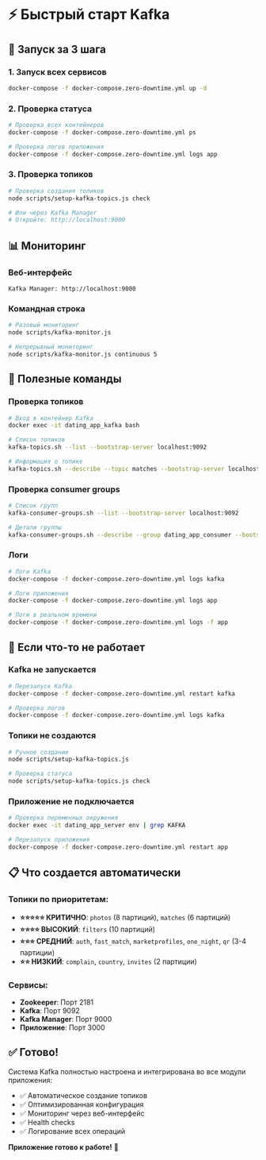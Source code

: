 # ⚡ Быстрый старт Kafka

## 🚀 **Запуск за 3 шага**

### **1. Запуск всех сервисов**
```bash
docker-compose -f docker-compose.zero-downtime.yml up -d
```

### **2. Проверка статуса**
```bash
# Проверка всех контейнеров
docker-compose -f docker-compose.zero-downtime.yml ps

# Проверка логов приложения
docker-compose -f docker-compose.zero-downtime.yml logs app
```

### **3. Проверка топиков**
```bash
# Проверка создания топиков
node scripts/setup-kafka-topics.js check

# Или через Kafka Manager
# Откройте: http://localhost:9000
```

## 📊 **Мониторинг**

### **Веб-интерфейс**
```
Kafka Manager: http://localhost:9000
```

### **Командная строка**
```bash
# Разовый мониторинг
node scripts/kafka-monitor.js

# Непрерывный мониторинг
node scripts/kafka-monitor.js continuous 5
```

## 🔧 **Полезные команды**

### **Проверка топиков**
```bash
# Вход в контейнер Kafka
docker exec -it dating_app_kafka bash

# Список топиков
kafka-topics.sh --list --bootstrap-server localhost:9092

# Информация о топике
kafka-topics.sh --describe --topic matches --bootstrap-server localhost:9092
```

### **Проверка consumer groups**
```bash
# Список групп
kafka-consumer-groups.sh --list --bootstrap-server localhost:9092

# Детали группы
kafka-consumer-groups.sh --describe --group dating_app_consumer --bootstrap-server localhost:9092
```

### **Логи**
```bash
# Логи Kafka
docker-compose -f docker-compose.zero-downtime.yml logs kafka

# Логи приложения
docker-compose -f docker-compose.zero-downtime.yml logs app

# Логи в реальном времени
docker-compose -f docker-compose.zero-downtime.yml logs -f app
```

## 🚨 **Если что-то не работает**

### **Kafka не запускается**
```bash
# Перезапуск Kafka
docker-compose -f docker-compose.zero-downtime.yml restart kafka

# Проверка логов
docker-compose -f docker-compose.zero-downtime.yml logs kafka
```

### **Топики не создаются**
```bash
# Ручное создание
node scripts/setup-kafka-topics.js

# Проверка статуса
node scripts/setup-kafka-topics.js check
```

### **Приложение не подключается**
```bash
# Проверка переменных окружения
docker exec -it dating_app_server env | grep KAFKA

# Перезапуск приложения
docker-compose -f docker-compose.zero-downtime.yml restart app
```

## 📋 **Что создается автоматически**

### **Топики по приоритетам:**
- **⭐⭐⭐⭐⭐ КРИТИЧНО**: `photos` (8 партиций), `matches` (6 партиций)
- **⭐⭐⭐⭐ ВЫСОКИЙ**: `filters` (10 партиций)
- **⭐⭐⭐ СРЕДНИЙ**: `auth`, `fast_match`, `marketprofiles`, `one_night`, `qr` (3-4 партиции)
- **⭐⭐ НИЗКИЙ**: `complain`, `country`, `invites` (2 партиции)

### **Сервисы:**
- **Zookeeper**: Порт 2181
- **Kafka**: Порт 9092
- **Kafka Manager**: Порт 9000
- **Приложение**: Порт 3000

## ✅ **Готово!**

Система Kafka полностью настроена и интегрирована во все модули приложения:

- ✅ Автоматическое создание топиков
- ✅ Оптимизированная конфигурация
- ✅ Мониторинг через веб-интерфейс
- ✅ Health checks
- ✅ Логирование всех операций

**Приложение готово к работе!** 🎉 